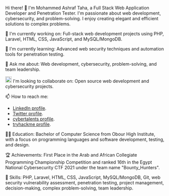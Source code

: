 Hi there! 👋
I'm Mohammed Ashraf Taha, a Full Stack Web Application Developer and Penetration Tester. I'm passionate about web development, cybersecurity, and problem-solving. I enjoy creating elegant and efficient solutions to complex problems.

🔭 I'm currently working on: Full-stack web development projects using PHP, Laravel, HTML, CSS, JavaScript, and MySQL/MongoDB.

🌱 I'm currently learning: Advanced web security techniques and automation tools for penetration testing.

💬 Ask me about: Web development, cybersecurity, problem-solving, and team leadership.

<img src="https://github.githubassets.com/images/icons/emoji/octocat.png" width="20px" height="20px"/> I'm looking to collaborate on: Open source web development and cybersecurity projects.

📫 How to reach me:  
- [LinkedIn profile](https://www.linkedin.com/in/0x13v/).
- [Twitter profile](https://twitter.com/0x13v).
- [cybertalents profile](https://cybertalents.com/members/0x13v/profile).
- [tryhackme profile](https://tryhackme.com/p/M0x1101).

🧑‍🎓 Education: Bachelor of Computer Science from Obour High Institute, with a focus on programming languages and software development, testing, and design.

🏆 Achievements: First Place in the Arab and African Collegiate Programming Championship Competition and ranked 16th in the Egypt National Cybersecurity CTF 2021 under the team name "Bounty_Hunters".

🚀 Skills: PHP, Laravel, HTML, CSS, JavaScript, MySQL/MongoDB, Git, web security vulnerability assessment, penetration testing, project management, decision-making, complex problem-solving, team leadership.




<!--
**0x13v/0x13v** is a ✨ _special_ ✨ repository because its `README.md` (this file) appears on your GitHub profile.

Here are some ideas to get you started:

- 🔭 I’m currently working on ...
- 🌱 I’m currently learning ...
- 👯 I’m looking to collaborate on ...
- 🤔 I’m looking for help with ...
- 💬 Ask me about ...
- 📫 How to reach me: ...
- 😄 Pronouns: ...
- ⚡ Fun fact: ...
-->
